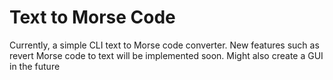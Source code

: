 # Text to Morse Code
Currently, a simple CLI text to Morse code converter. New features such as revert Morse code to text will be implemented soon.
Might also create a GUI in the future
